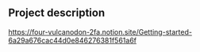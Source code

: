 ## Project description

https://four-vulcanodon-2fa.notion.site/Getting-started-6a29a676cac44d0e846276381f561a6f
